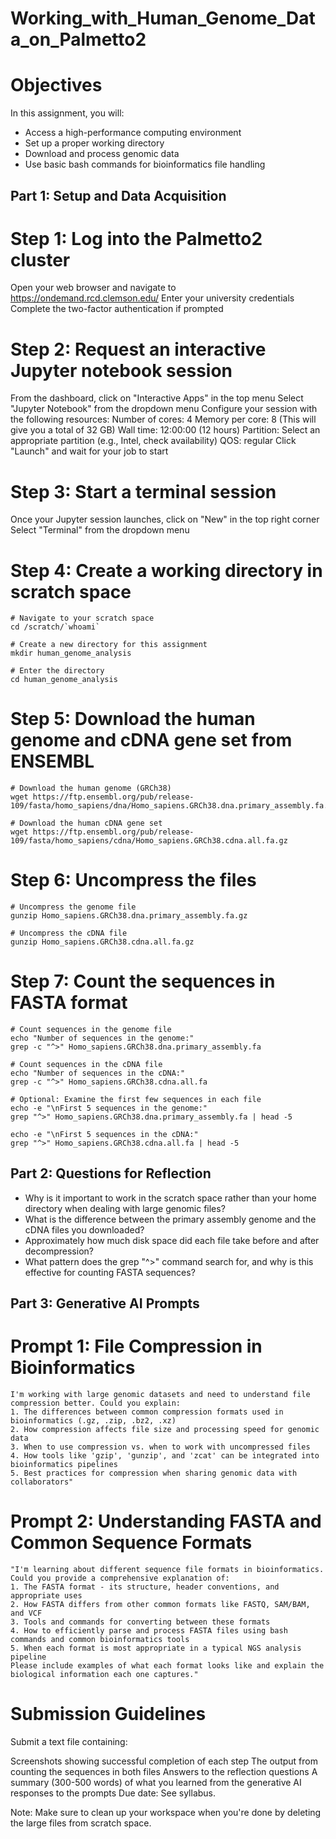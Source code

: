 # Working_with_Human_Genome_Data_on_Palmetto2

# Objectives
In this assignment, you will:

* Access a high-performance computing environment
* Set up a proper working directory
* Download and process genomic data
* Use basic bash commands for bioinformatics file handling

##  Part 1: Setup and Data Acquisition

# Step 1: Log into the Palmetto2 cluster
Open your web browser and navigate to https://ondemand.rcd.clemson.edu/
Enter your university credentials
Complete the two-factor authentication if prompted

# Step 2: Request an interactive Jupyter notebook session
From the dashboard, click on "Interactive Apps" in the top menu
Select "Jupyter Notebook" from the dropdown menu
Configure your session with the following resources:
Number of cores: 4
Memory per core: 8 (This will give you a total of 32 GB)
Wall time: 12:00:00 (12 hours)
Partition: Select an appropriate partition (e.g., Intel, check availability)
QOS: regular
Click "Launch" and wait for your job to start

# Step 3: Start a terminal session
Once your Jupyter session launches, click on "New" in the top right corner
Select "Terminal" from the dropdown menu

# Step 4: Create a working directory in scratch space
```
# Navigate to your scratch space
cd /scratch/`whoami`

# Create a new directory for this assignment
mkdir human_genome_analysis

# Enter the directory
cd human_genome_analysis
```

# Step 5: Download the human genome and cDNA gene set from ENSEMBL

```
# Download the human genome (GRCh38)
wget https://ftp.ensembl.org/pub/release-109/fasta/homo_sapiens/dna/Homo_sapiens.GRCh38.dna.primary_assembly.fa.gz

# Download the human cDNA gene set
wget https://ftp.ensembl.org/pub/release-109/fasta/homo_sapiens/cdna/Homo_sapiens.GRCh38.cdna.all.fa.gz
```

# Step 6: Uncompress the files

```
# Uncompress the genome file
gunzip Homo_sapiens.GRCh38.dna.primary_assembly.fa.gz

# Uncompress the cDNA file
gunzip Homo_sapiens.GRCh38.cdna.all.fa.gz
```

# Step 7: Count the sequences in FASTA format

```
# Count sequences in the genome file
echo "Number of sequences in the genome:"
grep -c "^>" Homo_sapiens.GRCh38.dna.primary_assembly.fa

# Count sequences in the cDNA file
echo "Number of sequences in the cDNA:"
grep -c "^>" Homo_sapiens.GRCh38.cdna.all.fa

# Optional: Examine the first few sequences in each file
echo -e "\nFirst 5 sequences in the genome:"
grep "^>" Homo_sapiens.GRCh38.dna.primary_assembly.fa | head -5

echo -e "\nFirst 5 sequences in the cDNA:"
grep "^>" Homo_sapiens.GRCh38.cdna.all.fa | head -5
```
## Part 2: Questions for Reflection
* Why is it important to work in the scratch space rather than your home directory when dealing with large genomic files?
* What is the difference between the primary assembly genome and the cDNA files you downloaded?
* Approximately how much disk space did each file take before and after decompression?
* What pattern does the grep "^>" command search for, and why is this effective for counting FASTA sequences?

## Part 3: Generative AI Prompts
# Prompt 1: File Compression in Bioinformatics
```
I'm working with large genomic datasets and need to understand file compression better. Could you explain:
1. The differences between common compression formats used in bioinformatics (.gz, .zip, .bz2, .xz)
2. How compression affects file size and processing speed for genomic data
3. When to use compression vs. when to work with uncompressed files
4. How tools like 'gzip', 'gunzip', and 'zcat' can be integrated into bioinformatics pipelines
5. Best practices for compression when sharing genomic data with collaborators"
```

# Prompt 2: Understanding FASTA and Common Sequence Formats

```
"I'm learning about different sequence file formats in bioinformatics. Could you provide a comprehensive explanation of:
1. The FASTA format - its structure, header conventions, and appropriate uses
2. How FASTA differs from other common formats like FASTQ, SAM/BAM, and VCF
3. Tools and commands for converting between these formats
4. How to efficiently parse and process FASTA files using bash commands and common bioinformatics tools
5. When each format is most appropriate in a typical NGS analysis pipeline
Please include examples of what each format looks like and explain the biological information each one captures."
```

# Submission Guidelines
Submit a text file containing:

Screenshots showing successful completion of each step
The output from counting the sequences in both files
Answers to the reflection questions
A summary (300-500 words) of what you learned from the generative AI responses to the prompts
Due date: See syllabus.

Note: Make sure to clean up your workspace when you're done by deleting the large files from scratch space.
